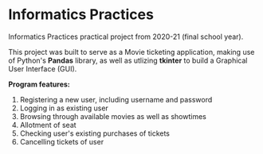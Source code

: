 # Informatics Practices
Informatics Practices practical project from 2020-21 (final school year).

This project was built to serve as a Movie ticketing application, making use of Python's **Pandas** library, as well as utlizing **tkinter** to build a Graphical User Interface (GUI). 

**Program features:**
  1. Registering a new user, including username and password
  2. Logging in as existing user
  3. Browsing through available movies as well as showtimes
  4. Allotment of seat
  5. Checking user's existing purchases of tickets
  6. Cancelling tickets of user
